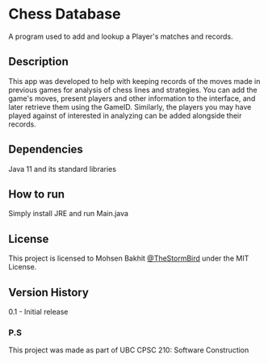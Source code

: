 # Chess Database
A program used to add and lookup a Player's matches and records.
## Description
This app was developed to help with keeping records of the moves made in previous games for analysis of chess lines and strategies.
You can add the game's moves, present players and other information to the interface, and later retrieve them using the GameID.
Similarly, the players you may have played against of interested in analyzing can be added alongside their records.

## Dependencies
Java 11 and its standard libraries

## How to run
Simply install JRE and run Main.java

## License
This project is licensed to Mohsen Bakhit [@TheStormBird](https:///github.com/thestormbird) under the MIT License.

## Version History
0.1 - Initial release

### P.S
This project was made as part of UBC CPSC 210: Software Construction
